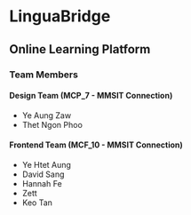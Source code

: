 # LinguaBridge

## Online Learning Platform

### Team Members

#### Design Team (MCP_7 - MMSIT Connection)
- Ye Aung Zaw  
- Thet Ngon Phoo

#### Frontend Team (MCF_10 - MMSIT Connection)
- Ye Htet Aung  
- David Sang  
- Hannah Fe  
- Zett  
- Keo Tan
